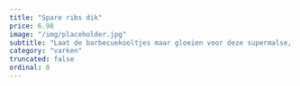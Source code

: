 ```yaml
---
title: "Spare ribs dik"
price: 6.98
image: "/img/placeholder.jpg"
subtitle: "Laat de barbecuekooltjes maar gloeien voor deze supermalse, gemarineerde zoete spareribs. Al voorgegaard in traditionele heteluchtovens wat zorgt voor de heerlijke specifieke grillsmaak en de perfecte garing."
category: "varken"
truncated: false
ordinal: 0
---
```

